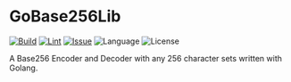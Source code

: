 # GoBase256Lib
[![Build](https://github.com/Colk-tech/GoBase256Lib/actions/workflows/build.yml/badge.svg)](https://github.com/Colk-tech/GoBase256Lib/actions/workflows/build.yml)
[![Lint](https://github.com/Colk-tech/GoBase256Lib/actions/workflows/lint.yml/badge.svg)](https://github.com/Colk-tech/GoBase256Lib/actions/workflows/lint.yml)
[![Issue](https://img.shields.io/github/issues/Colk-tech/GoBase256Lib)](https://github.com/Colk-tech/GoBase256Lib)
![Language](https://img.shields.io/github/languages/top/Colk-tech/GoBase256Lib)
![License](https://img.shields.io/github/license/Colk-tech/GoBase256Lib)

A Base256 Encoder and Decoder with any 256 character sets written with Golang.
